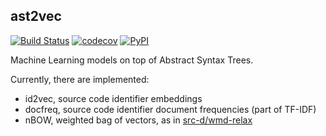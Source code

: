 ## ast2vec

[![Build Status](https://travis-ci.org/src-d/ast2vec.svg?branch=master)](https://travis-ci.org/src-d/ast2vec) [![codecov](https://img.shields.io/codecov/c/github/src-d/ast2vec.svg)](https://codecov.io/gh/src-d/ast2vec) [![PyPI](https://img.shields.io/pypi/v/ast2vec.svg)](https://pypi.python.org/pypi/ast2vec)

Machine Learning models on top of Abstract Syntax Trees.

Currently, there are implemented:

* id2vec, source code identifier embeddings
* docfreq, source code identifier document frequencies (part of TF-IDF)
* nBOW, weighted bag of vectors, as in [src-d/wmd-relax](https://github.com/src-d/wmd-relax)
